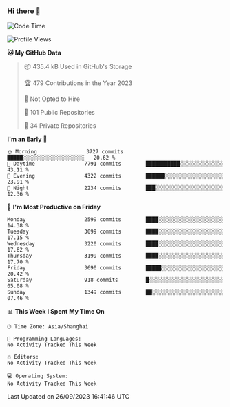 ### Hi there 👋

<!--
**qbosen/qbosen** is a ✨ _special_ ✨ repository because its `README.md` (this file) appears on your GitHub profile.

Here are some ideas to get you started:

- 🔭 I’m currently working on ...
- 🌱 I’m currently learning ...
- 👯 I’m looking to collaborate on ...
- 🤔 I’m looking for help with ...
- 💬 Ask me about ...
- 📫 How to reach me: ...
- 😄 Pronouns: ...
- ⚡ Fun fact: ...
-->

<!--START_SECTION:waka-->
![Code Time](http://img.shields.io/badge/Code%20Time-2%2C111%20hrs%2036%20mins-blue)

![Profile Views](http://img.shields.io/badge/Profile%20Views-0-blue)

**🐱 My GitHub Data** 

> 📦 435.4 kB Used in GitHub's Storage 
 > 
> 🏆 479 Contributions in the Year 2023
 > 
> 🚫 Not Opted to Hire
 > 
> 📜 101 Public Repositories 
 > 
> 🔑 34 Private Repositories 
 > 
**I'm an Early 🐤** 

```text
🌞 Morning                3727 commits        █████░░░░░░░░░░░░░░░░░░░░   20.62 % 
🌆 Daytime                7791 commits        ███████████░░░░░░░░░░░░░░   43.11 % 
🌃 Evening                4322 commits        ██████░░░░░░░░░░░░░░░░░░░   23.91 % 
🌙 Night                  2234 commits        ███░░░░░░░░░░░░░░░░░░░░░░   12.36 % 
```
📅 **I'm Most Productive on Friday** 

```text
Monday                   2599 commits        ████░░░░░░░░░░░░░░░░░░░░░   14.38 % 
Tuesday                  3099 commits        ████░░░░░░░░░░░░░░░░░░░░░   17.15 % 
Wednesday                3220 commits        ████░░░░░░░░░░░░░░░░░░░░░   17.82 % 
Thursday                 3199 commits        ████░░░░░░░░░░░░░░░░░░░░░   17.70 % 
Friday                   3690 commits        █████░░░░░░░░░░░░░░░░░░░░   20.42 % 
Saturday                 918 commits         █░░░░░░░░░░░░░░░░░░░░░░░░   05.08 % 
Sunday                   1349 commits        ██░░░░░░░░░░░░░░░░░░░░░░░   07.46 % 
```


📊 **This Week I Spent My Time On** 

```text
🕑︎ Time Zone: Asia/Shanghai

💬 Programming Languages: 
No Activity Tracked This Week

🔥 Editors: 
No Activity Tracked This Week

💻 Operating System: 
No Activity Tracked This Week
```


 Last Updated on 26/09/2023 16:41:46 UTC
<!--END_SECTION:waka-->
